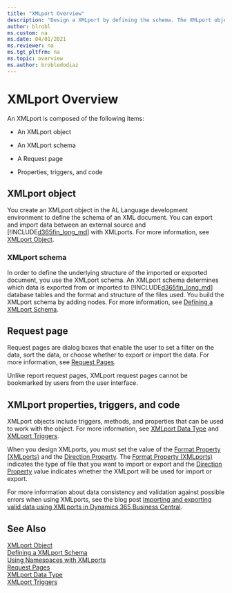 ```yaml
---
title: "XMLport Overview"
description: "Design a XMLport by defining the schema. The XMLport object is composed of a schema, request page, properties, triggers, and code."
author: blrobl
ms.custom: na
ms.date: 04/01/2021
ms.reviewer: na
ms.tgt_pltfrm: na
ms.topic: overview
ms.author: brobledodiaz
---
```


# XMLport Overview
An XMLport is composed of the following items:

- An XMLport object

- An XMLport schema

- A Request page

- Properties, triggers, and code

## XMLport object
You create an XMLport object in the AL Language development environment to define the schema of an XML document. You can export and import data between an external source and [!INCLUDE[d365fin_long_md](includes/d365fin_long_md.md)] with XMLports. For more information, see [XMLport Object](devenv-xmlport-object.md).

### XMLport schema
In order to define the underlying structure of the imported or exported document, you use the XMLport schema. An XMLport schema determines which data is exported from or imported to [!INCLUDE[d365fin_long_md](includes/d365fin_long_md.md)] database tables and the format and structure of the files used. You build the XMLport schema by adding nodes. For more information, see [Defining a XMLport Schema](devenv-xmlport-schema.md).

## Request page
Request pages are dialog boxes that enable the user to set a filter on the data, sort the data, or choose whether to export or import the data. For more information, see [Request Pages](devenv-request-pages.md).

Unlike report request pages, XMLport request pages cannot be bookmarked by users from the user interface.

## XMLport properties, triggers, and code
XMLport objects include triggers, methods, and properties that can be used to work with the object. For more information, see [XMLport Data Type](methods-auto/xmlport/xmlport-data-type.md) and [XMLport Triggers](triggers-auto/xmlport/devenv-oninitxmlport-xmlport-trigger.md).

When you design XMLports, you must set the value of the [Format Property (XMLports)](properties/devenv-format-property.md) and the [Direction Property](properties/devenv-direction-property.md). The [Format Property (XMLports)](properties/devenv-format-property.md) indicates the type of file that you want to import or export and the [Direction Property](properties/devenv-direction-property.md) value indicates whether the XMLport will be used for import or export.

For more information about data consistency and validation against possible errors when using XMLports, see the blog post [Importing and exporting valid data using XMLports in Dynamics 365 Business Central](https://cloudblogs.microsoft.com/dynamics365/it/2019/05/22/importing-and-exporting-valid-data-using-xmlports-in-dynamics-365-business-central/).

## See Also

[XMLport Object](devenv-xmlport-object.md)  
[Defining a XMLport Schema](devenv-xmlport-schema.md)  
[Using Namespaces with XMLports](devenv-using-namespaces-with-xmlports.md)  
[Request Pages](devenv-request-pages.md)  
[XMLport Data Type](methods-auto/xmlport/xmlport-data-type.md)  
[XMLport Triggers](triggers-auto/xmlport/devenv-oninitxmlport-xmlport-trigger.md)
